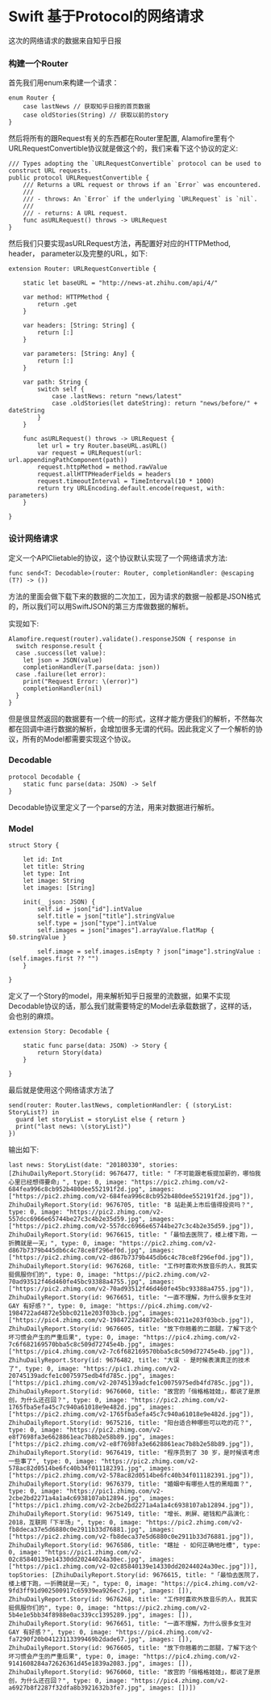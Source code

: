 # Swift 基于Protocol的网络请求

这次的网络请求的数据来自知乎日报

### 构建一个Router

首先我们用enum来构建一个请求：
	
	enum Router {
  		case lastNews // 获取知乎日报的首页数据
  		case oldStories(String) // 获取以前的story
	}
	
然后将所有的跟Request有关的东西都在Router里配置, Alamofire里有个URLRequestConvertible协议就是做这个的，我们来看下这个协议的定义:
	
	/// Types adopting the `URLRequestConvertible` protocol can be used to construct URL requests.
	public protocol URLRequestConvertible {
    	/// Returns a URL request or throws if an `Error` was encountered.
    	///
    	/// - throws: An `Error` if the underlying `URLRequest` is `nil`.
    	///
    	/// - returns: A URL request.
    	func asURLRequest() throws -> URLRequest
	}
	
然后我们只要实现asURLRequest方法，再配置好对应的HTTPMethod, header， parameter以及完整的URL，如下:
	
	extension Router: URLRequestConvertible {
  
  		static let baseURL = "http://news-at.zhihu.com/api/4/"
  
  		var method: HTTPMethod {
    		return .get
  		}
  
  		var headers: [String: String] {
    		return [:]
  		}
  
  		var parameters: [String: Any] {
    		return [:]
  		}
  
  		var path: String {
    		switch self {
    			case .lastNews: return "news/latest"
    			case .oldStories(let dateString): return "news/before/" + dateString
    		}
  		}
  
  		func asURLRequest() throws -> URLRequest {
    		let url = try Router.baseURL.asURL()
    		var request = URLRequest(url: url.appendingPathComponent(path))
    		request.httpMethod = method.rawValue
    		request.allHTTPHeaderFields = headers
    		request.timeoutInterval = TimeInterval(10 * 1000)
    		return try URLEncoding.default.encode(request, with: parameters)
  		}
  
	}
	
### 设计网络请求

定义一个APIClietable的协议，这个协议默认实现了一个网络请求方法:

	func send<T: Decodable>(router: Router, completionHandler: @escaping (T?) -> ())
	
方法的里面会做下载下来的数据的二次加工，因为请求的数据一般都是JSON格式的，所以我们可以用SwiftJSON的第三方库做数据的解析。

实现如下:
	
	Alamofire.request(router).validate().responseJSON { response in
      switch response.result {
      case .success(let value):
        let json = JSON(value)
        completionHandler(T.parse(data: json))
      case .failure(let error):
        print("Request Error: \(error)")
        completionHandler(nil)
      }
    }
    
但是很显然返回的数据要有一个统一的形式，这样才能方便我们的解析，不然每次都在回调中进行数据的解析，会增加很多无谓的代码。因此我定义了一个解析的协议，所有的Model都需要实现这个协议。

### Decodable

	protocol Decodable {
  		static func parse(data: JSON) -> Self
	}
	
Decodable协议里定义了一个parse的方法，用来对数据进行解析。

### Model

	struct Story {
  
  		let id: Int
  		let title: String
  		let type: Int
  		let image: String
  		let images: [String]
  
  		init(_ json: JSON) {
    		self.id = json["id"].intValue
    		self.title = json["title"].stringValue
    		self.type = json["type"].intValue
    		self.images = json["images"].arrayValue.flatMap { $0.stringValue }
    
    		self.image = self.images.isEmpty ? json["image"].stringValue : (self.images.first ?? "")
  		}
  
	}
	
定义了一个Story的model，用来解析知乎日报里的流数据，如果不实现Decodable协议的话，那么我们就需要特定的Model去承载数据了，这样的话，会也别的麻烦。

	extension Story: Decodable {
  
  		static func parse(data: JSON) -> Story {
    		return Story(data)
  		}
  
	}
	
最后就是使用这个网络请求方法了

	send(router: Router.lastNews, completionHandler: { (storyList: StoryList?) in
      guard let storyList = storyList else { return }
      print("last news: \(storyList)")
    })
    
输出如下:
	
	last news: StoryList(date: "20180330", stories: [ZhihuDailyReport.Story(id: 9676477, title: "「不可能跟老板提加薪的，哪怕我心里已经想得要命」", type: 0, image: "https://pic2.zhimg.com/v2-684fea996c8cb952b480dee552191f2d.jpg", images: ["https://pic2.zhimg.com/v2-684fea996c8cb952b480dee552191f2d.jpg"]), ZhihuDailyReport.Story(id: 9676705, title: "B 站赴美上市后值得投资吗？", type: 0, image: "https://pic2.zhimg.com/v2-557dcc6966e65744be27c3c4b2e35d59.jpg", images: ["https://pic2.zhimg.com/v2-557dcc6966e65744be27c3c4b2e35d59.jpg"]), ZhihuDailyReport.Story(id: 9676615, title: "「最怕去医院了，楼上楼下跑，一折腾就是一天」", type: 0, image: "https://pic2.zhimg.com/v2-d867b7379b445db6c4c78ce8f296ef0d.jpg", images: ["https://pic2.zhimg.com/v2-d867b7379b445db6c4c78ce8f296ef0d.jpg"]), ZhihuDailyReport.Story(id: 9676268, title: "工作时喜欢外放音乐的人，我其实挺佩服你们的", type: 0, image: "https://pic2.zhimg.com/v2-70ad93512f46d460fe45bc93388a4755.jpg", images: ["https://pic2.zhimg.com/v2-70ad93512f46d460fe45bc93388a4755.jpg"]), ZhihuDailyReport.Story(id: 9676651, title: "一直不理解，为什么很多女生对 GAY 有好感？", type: 0, image: "https://pic4.zhimg.com/v2-1984722ad4872e5bbc0211e203f03bcb.jpg", images: ["https://pic4.zhimg.com/v2-1984722ad4872e5bbc0211e203f03bcb.jpg"]), ZhihuDailyReport.Story(id: 9676605, title: "放下你翘着的二郎腿，了解下这个坏习惯会产生的严重后果", type: 0, image: "https://pic4.zhimg.com/v2-7c6f682169570bba5c8c509d72745e4b.jpg", images: ["https://pic4.zhimg.com/v2-7c6f682169570bba5c8c509d72745e4b.jpg"]), ZhihuDailyReport.Story(id: 9676482, title: "大误 · 是时候表演真正的技术了", type: 0, image: "https://pic1.zhimg.com/v2-20745139adcfe1c0075975edb4fd785c.jpg", images: ["https://pic1.zhimg.com/v2-20745139adcfe1c0075975edb4fd785c.jpg"]), ZhihuDailyReport.Story(id: 9676060, title: "故宫的「俏格格娃娃」，都说了是原创，为什么还召回？", type: 0, image: "https://pic2.zhimg.com/v2-1765fba5efa45c7c940a61018e9e482d.jpg", images: ["https://pic2.zhimg.com/v2-1765fba5efa45c7c940a61018e9e482d.jpg"]), ZhihuDailyReport.Story(id: 9675216, title: "阳台适合种哪些可以吃的花？", type: 0, image: "https://pic2.zhimg.com/v2-e8f7698fa3e6628861eac7b8b2e58b89.jpg", images: ["https://pic2.zhimg.com/v2-e8f7698fa3e6628861eac7b8b2e58b89.jpg"]), ZhihuDailyReport.Story(id: 9676419, title: "程序员到了 30 岁，是时候该考虑一些事了", type: 0, image: "https://pic2.zhimg.com/v2-578ac82d0514be6fc40b34f011182391.jpg", images: ["https://pic2.zhimg.com/v2-578ac82d0514be6fc40b34f011182391.jpg"]), ZhihuDailyReport.Story(id: 9676379, title: "婚姻中有哪些人性的黑暗面？", type: 0, image: "https://pic1.zhimg.com/v2-2cbe2bd2271a4a1a4c6938107ab12894.jpg", images: ["https://pic1.zhimg.com/v2-2cbe2bd2271a4a1a4c6938107ab12894.jpg"]), ZhihuDailyReport.Story(id: 9675149, title: "增长、刷屏、砸钱和产品演化：2018，互联网「下半场」", type: 0, image: "https://pic2.zhimg.com/v2-fb8deca37e5d6880c0e2911b33d76881.jpg", images: ["https://pic2.zhimg.com/v2-fb8deca37e5d6880c0e2911b33d76881.jpg"]), ZhihuDailyReport.Story(id: 9676586, title: "瞎扯 · 如何正确地吐槽", type: 0, image: "https://pic1.zhimg.com/v2-02c85840139e14330dd20244024a30ec.jpg", images: ["https://pic1.zhimg.com/v2-02c85840139e14330dd20244024a30ec.jpg"])], topStories: [ZhihuDailyReport.Story(id: 9676615, title: "「最怕去医院了，楼上楼下跑，一折腾就是一天」", type: 0, image: "https://pic4.zhimg.com/v2-9fd3ff91d902500917c65939ea926ec7.jpg", images: []), ZhihuDailyReport.Story(id: 9676268, title: "工作时喜欢外放音乐的人，我其实挺佩服你们的", type: 0, image: "https://pic2.zhimg.com/v2-5b4e1e5bb34f8988e0ac339cc1395289.jpg", images: []), ZhihuDailyReport.Story(id: 9676651, title: "一直不理解，为什么很多女生对 GAY 有好感？", type: 0, image: "https://pic4.zhimg.com/v2-fa7290f20b04123113399469b2dade67.jpg", images: []), ZhihuDailyReport.Story(id: 9676605, title: "放下你翘着的二郎腿，了解下这个坏习惯会产生的严重后果", type: 0, image: "https://pic4.zhimg.com/v2-9141608284a72626361d45e1839a2083.jpg", images: []), ZhihuDailyReport.Story(id: 9676060, title: "故宫的「俏格格娃娃」，都说了是原创，为什么还召回？", type: 0, image: "https://pic4.zhimg.com/v2-a6927b8f2287f32dfa8b3921632b3fe7.jpg", images: [])])
